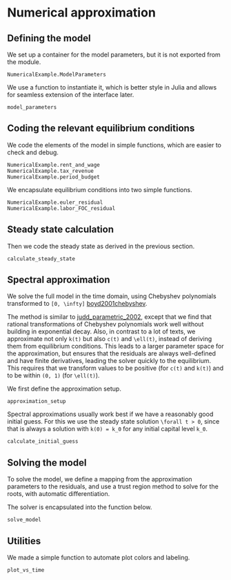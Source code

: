 # Numerical approximation

## Defining the model

We set up a container for the model parameters, but it is not exported from the module.
```@docs
NumericalExample.ModelParameters
```
We use a function to instantiate it, which is better style in Julia and allows for seamless extension of the interface later.
```@docs
model_parameters
```

## Coding the relevant equilibrium conditions

We code the elements of the model in simple functions, which are easier to check and debug.
```@docs
NumericalExample.rent_and_wage
NumericalExample.tax_revenue
NumericalExample.period_budget
```

We encapsulate equilibrium conditions into two simple functions.
```@docs
NumericalExample.euler_residual
NumericalExample.labor_FOC_residual
```

## Steady state calculation

Then we code the steady state as derived in the previous section.
```@docs
calculate_steady_state
```

## Spectral approximation

We solve the full model in the time domain, using Chebyshev polynomials transformed to ``[0, \infty]`` [boyd2001chebyshev](@cite). 

The method is similar to [judd_parametric_2002](@cite), except that we find that rational transformations of Chebyshev polynomials work well without building in exponential decay. Also, in contrast to a lot of texts, we approximate not only ``k(t)`` but also ``c(t)`` and ``\ell(t)``, instead of deriving them from equilibrium conditions. This leads to a larger parameter space for the approximation, but ensures that the residuals are always well-defined and have finite derivatives, leading the solver quickly to the equilibrium. This requires that we transform values to be positive (for ``c(t)`` and ``k(t)``) and to be within ``(0, 1)`` (for ``\ell(t)``).

We first define the approximation setup.

```@docs
approximation_setup
```

Spectral approximations usually work best if we have a reasonably good initial guess. For this we use the steady state solution ``\forall t > 0``, since that is always a solution with ``k(0) = k_0`` for any initial capital level ``k_0``.

```@docs
calculate_initial_guess
```

## Solving the model

To solve the model, we define a mapping from the approximation parameters to the residuals, and use a trust region method to solve for the roots, with automatic differentiation.

The solver is encapsulated into the function below.

```@docs
solve_model
```

## Utilities

We made a simple function to automate plot colors and labeling.
```@docs
plot_vs_time
```
